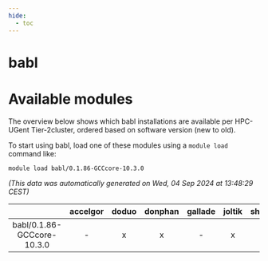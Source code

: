```yaml
---
hide:
  - toc
---
```


babl
====

# Available modules


The overview below shows which babl installations are available per HPC-UGent Tier-2cluster, ordered based on software version (new to old).

To start using babl, load one of these modules using a `module load` command like:

```shell
module load babl/0.1.86-GCCcore-10.3.0
```

*(This data was automatically generated on Wed, 04 Sep 2024 at 13:48:29 CEST)*  

| |accelgor|doduo|donphan|gallade|joltik|shinx|skitty|
| :---: | :---: | :---: | :---: | :---: | :---: | :---: | :---: |
|babl/0.1.86-GCCcore-10.3.0|-|x|x|-|x|-|x|
